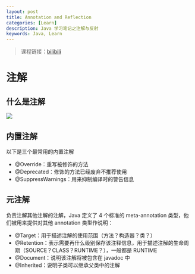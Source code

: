 ```yaml
---
layout: post
title: Annotation and Reflection
categories: [Learn]
description: Java 学习笔记之注解与反射
keywords: Java, Learn
---
```


> 课程链接：[bilibili](https://www.bilibili.com/video/BV1p4411P7V3/?vd_source=734a4a3d12292363fc3078169ddd7db2)

# 注解

## 什么是注解

![](images/../../images/blog/java-se/annotation.png)

## 内置注解

以下是三个最常用的内置注解

- @Override：重写被修饰的方法
- @Deprecated：修饰的方法已经废弃不推荐使用
- @SuppressWarnings：用来抑制编译时的警告信息

## 元注解

负责注解其他注解的注解，Java 定义了 4 个标准的 meta-annotation 类型，他们被用来提供对其他 annotation 类型作说明：

- @Target：用于描述注解的使用范围（方法？构造器？类？）
- @Retention：表示需要再什么级别保存该注释信息，用于描述注解的生命周期（SOURCE？CLASS？RUNTIME？），一般都是 RUNTIME
- @Document：说明该注解将被包含在 javadoc 中
- @Inherited：说明子类可以继承父类中的注解